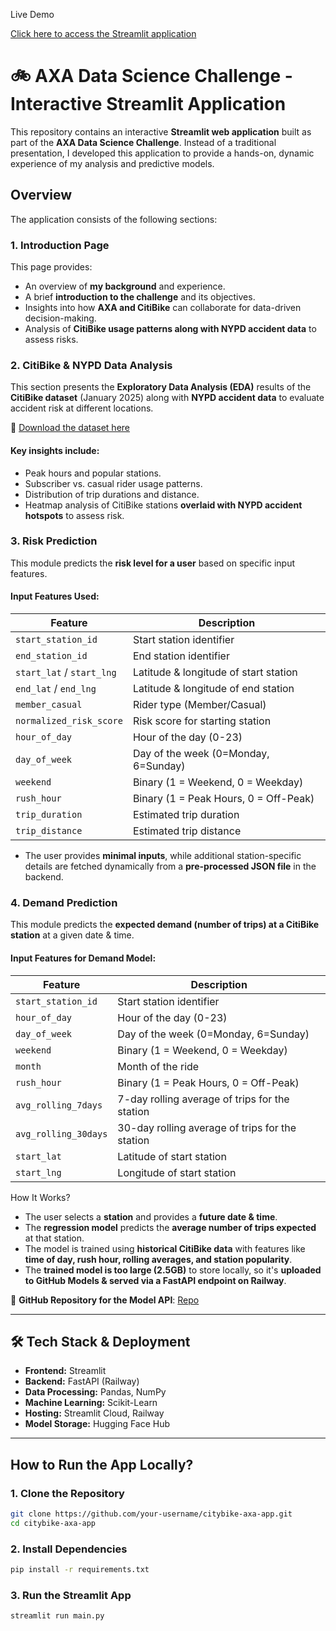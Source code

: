 Live Demo

[Click here to access the Streamlit application](https://citybikes-nypd-appapp.streamlit.app/)

# **🚲 AXA Data Science Challenge - Interactive Streamlit Application**  

This repository contains an interactive **Streamlit web application** built as part of the **AXA Data Science Challenge**. Instead of a traditional presentation, I developed this application to provide a hands-on, dynamic experience of my analysis and predictive models.

## Overview 
The application consists of the following sections:

### 1. Introduction Page
This page provides:
- An overview of **my background** and experience.
- A brief **introduction to the challenge** and its objectives.
- Insights into how **AXA and CitiBike** can collaborate for data-driven decision-making.
- Analysis of **CitiBike usage patterns along with NYPD accident data** to assess risks.

### 2. CitiBike & NYPD Data Analysis
This section presents the **Exploratory Data Analysis (EDA)** results of the **CitiBike dataset** (January 2025) along with **NYPD accident data** to evaluate accident risk at different locations.  

📂 [Download the dataset here](https://s3.amazonaws.com/tripdata/index.html) 

#### Key insights include:
- Peak hours and popular stations.  
- Subscriber vs. casual rider usage patterns.  
- Distribution of trip durations and distance.  
- Heatmap analysis of CitiBike stations **overlaid with NYPD accident hotspots** to assess risk.

### 3. Risk Prediction
This module predicts the **risk level for a user** based on specific input features.  

#### Input Features Used:  
| Feature                | Description |
|------------------------|-------------|
| `start_station_id`     | Start station identifier |
| `end_station_id`       | End station identifier |
| `start_lat` / `start_lng` | Latitude & longitude of start station |
| `end_lat` / `end_lng`  | Latitude & longitude of end station |
| `member_casual`        | Rider type (Member/Casual) |
| `normalized_risk_score` | Risk score for starting station |
| `hour_of_day`          | Hour of the day (0-23) |
| `day_of_week`          | Day of the week (0=Monday, 6=Sunday) |
| `weekend`              | Binary (1 = Weekend, 0 = Weekday) |
| `rush_hour`            | Binary (1 = Peak Hours, 0 = Off-Peak) |
| `trip_duration`        | Estimated trip duration |
| `trip_distance`        | Estimated trip distance |

- The user provides **minimal inputs**, while additional station-specific details are fetched dynamically from a **pre-processed JSON file** in the backend.

### 4. Demand Prediction
This module predicts the **expected demand (number of trips) at a CitiBike station** at a given date & time.  

#### Input Features for Demand Model:
| Feature                | Description |
|------------------------|-------------|
| `start_station_id`     | Start station identifier |
| `hour_of_day`          | Hour of the day (0-23) |
| `day_of_week`          | Day of the week (0=Monday, 6=Sunday) |
| `weekend`              | Binary (1 = Weekend, 0 = Weekday) |
| `month`               | Month of the ride |
| `rush_hour`            | Binary (1 = Peak Hours, 0 = Off-Peak) |
| `avg_rolling_7days`    | 7-day rolling average of trips for the station |
| `avg_rolling_30days`   | 30-day rolling average of trips for the station |
| `start_lat`            | Latitude of start station |
| `start_lng`            | Longitude of start station |

How It Works?  
- The user selects a **station** and provides a **future date & time**.
- The **regression model** predicts the **average number of trips expected** at that station.
- The model is trained using **historical CitiBike data** with features like **time of day, rush hour, rolling averages, and station popularity**.
- The **trained model is too large (2.5GB)** to store locally, so it's **uploaded to GitHub Models & served via a FastAPI endpoint on Railway**.

🔗 **GitHub Repository for the Model API**: [Repo](https://github.com/Shashankhmg/Fastapi-Citybike-Demand-Forecase)

---

## 🛠️ Tech Stack & Deployment
- **Frontend:** Streamlit  
- **Backend:** FastAPI (Railway)  
- **Data Processing:** Pandas, NumPy  
- **Machine Learning:** Scikit-Learn  
- **Hosting:** Streamlit Cloud, Railway  
- **Model Storage:** Hugging Face Hub

---

## How to Run the App Locally?

### **1. Clone the Repository**  
```bash
git clone https://github.com/your-username/citybike-axa-app.git
cd citybike-axa-app
```

### **2. Install Dependencies**  
```bash
pip install -r requirements.txt
```

### **3. Run the Streamlit App**  
```bash
streamlit run main.py

